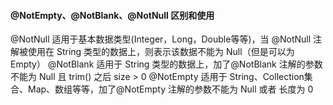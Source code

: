 #### @NotEmpty、@NotBlank、@NotNull 区别和使用

@NotNull
适用于基本数据类型(Integer，Long，Double等等)，当 @NotNull 注解被使用在 String 类型的数据上，则表示该数据不能为 Null（但是可以为 Empty）
@NotBlank
适用于 String 类型的数据上，加了@NotBlank 注解的参数不能为 Null 且 trim() 之后 size > 0
@NotEmpty
适用于 String、Collection集合、Map、数组等等，加了@NotEmpty 注解的参数不能为 Null 或者 长度为 0